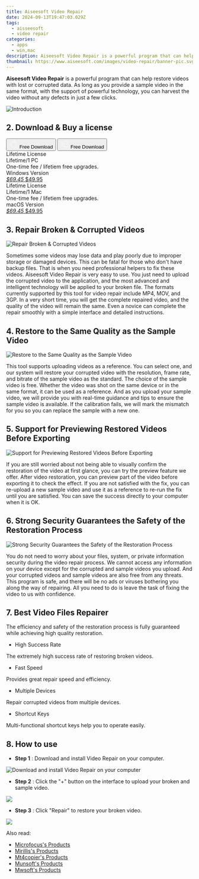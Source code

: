 ```yaml
---
title: Aiseesoft Video Repair
date: 2024-09-13T19:47:03.029Z
tags: 
  - aisseesoft
  - video repair
categories: 
  - apps
  - win,mac
description: Aiseesoft Video Repair is a powerful program that can help restore videos with lost or corrupted data. As long as you provide a sample video in the same format, with the support of powerful technology, you can harvest the video without any defects in just a few clicks.
thumbnail: https://www.aiseesoft.com/images/video-repair/banner-pic.svg
---
```


**Aiseesoft Video Repair** is a powerful program that can help restore videos with lost or corrupted data. As long as you provide a sample video in the same format, with the support of powerful technology, you can harvest the video without any defects in just a few clicks.

![Introduction](https://www.aiseesoft.com/images/video-repair/banner-pic.svg)

## 2. Download & Buy a license

<div class="mx-auto flex items-center justify-center space-x-4">
  <button 
  onclick="javascript:window.open('https://secure.2checkout.com/order/checkout.php?PRODS=40868155&QTY=1&COUPON=AISEOHC&DESIGN_TYPE=2&SHORT_FORM=1&AFFILIATE=108875&CART=1', '_blank');
    window.open('https://download.aiseesoft.com/mac/video-repair-for-mac.dmg', '_blank');void(0);"
  class="flex flex-row font-bold rounded-lg text-lg w-48 h-16 bg-[#FF8014] text-[#ffffff] items-center justify-center p-2">
    <svg width="24px" height="24px" viewBox="0 0 24 24" xmlns="http://www.w3.org/2000/svg" color="#ffffff" fill="none" stroke="currentColor" stroke-width="3" stroke-linecap="round" stroke-linejoin="round"><path d="M16 2C16.3632 4.17921 14.0879 5.83084 12.8158 6.57142C12.4406 6.78988 12.0172 6.5117 12.0819 6.08234C12.2993 4.63878 13.0941 2.00008 16 2Z" stroke="#f8f7f7" stroke-width="1.5"></path><path d="M9 6.5C9.89676 6.5 10.6905 6.69941 11.2945 6.92013C12.0563 7.19855 12.9437 7.19854 13.7055 6.92012C14.3094 6.6994 15.1032 6.5 15.9999 6.5C17.0852 6.5 18.4649 7.08889 19.4999 8.26666C16 11 17 15.5 20.269 16.6916C19.2253 19.5592 17.2413 21.5 15.4999 21.5C13.9999 21.5 14 20.8 12.5 20.8C11 20.8 11 21.5 9.5 21.5C7 21.5 4 17.5 4 12.5C4 8.5 7 6.5 9 6.5Z" stroke="#f8f7f7" stroke-width="1.5"></path></svg>    
    <span class="font-medium mx-auto">Free Download</span>  
  </button>
  <button 
  onclick="javascript:window.open('https://secure.2checkout.com/order/checkout.php?PRODS=40868154&QTY=1&COUPON=AISEOHC&DESIGN_TYPE=2&SHORT_FORM=1&AFFILIATE=108875&CART=1', '_blank');
    window.open('https://download.aiseesoft.com/video-repair.exe', '_blank');void(0);"
  class="flex flex-row font-bold rounded-lg text-lg w-48 h-16 bg-[#FF8014] text-[#ffffff] items-center justify-center p-2">
    <svg width="24px" height="24px" viewBox="0 0 24 24" xmlns="http://www.w3.org/2000/svg" color="#ffffff" fill="none" stroke="currentColor" stroke-width="3" stroke-linecap="round" stroke-linejoin="round"><path d="M4 16.9865V7.01353C4 6.71792 4.21531 6.46636 4.50737 6.42072L19.3074 4.10822C19.6713 4.05137 20 4.33273 20 4.70103V19.299C20 19.6673 19.6713 19.9486 19.3074 19.8918L4.50737 17.5793C4.21531 17.5336 4 17.2821 4 16.9865Z" stroke="#f8f7f7" stroke-width="1.5"></path><path d="M4 12H20" stroke="#f8f7f7" stroke-width="1.5"></path><path d="M10.5 5.5V18.5" stroke="#f8f7f7" stroke-width="1.5"></path></svg>
    <span class="font-medium mx-auto">Free Download</span>  
  </button>
</div>

<div class="mx-auto flex items-center justify-center">
  <div class="m-8 grid grid-cols-1 gap-6 xl:grid-cols-2">
    <div class="flex w-full flex-col rounded-2xl bg-[#ffffff] text-[#374151] shadow-xl xl:w-96">
      <div class="flex h-full flex-col p-8">
        <div class="pb-6 text-3xl font-bold">Lifetime License</div>
        <div class="pb-12 text-lg">
          Lifetime/1 PC
          <div class="text-xs">One-time fee / lifetiem free upgrades.</div>
          <div class="text-xs">Windows Version</div>
        </div>
        <div class="flex flex-col gap-3 text-base"></div>
        <div class="flex flex-grow"></div>
        <div class="flex pt-10">
          <a href="https://secure.2checkout.com/order/checkout.php?PRODS=40868154&QTY=1&COUPON=AISEOHC&DESIGN_TYPE=2&SHORT_FORM=1&AFFILIATE=108875&CART=1" class="w-full transform cursor-pointer rounded-lg bg-[#7e22ce] p-3 text-center text-xl font-bold !text-[#ffffff] !no-underline transition-transform hover:bg-purple-800 active:scale-95"> 
           <em class="text-base line-through !text-[#c5c5c5]">$69.45</em>
            $49.95
          </a>
        </div>
      </div>
    </div>
    <div class="flex w-full flex-col rounded-2xl bg-[#ffffff] text-[#374151] shadow-xl xl:w-96">
      <div class="flex h-full flex-col p-8">
        <div class="pb-6 text-3xl font-bold">Lifetime License</div>
        <div class="pb-12 text-lg">
          Lifetime/1 Mac
          <div class="text-xs">One-time fee / lifetiem free upgrades.</div>
          <div class="text-xs">macOS Version</div>
        </div>
        <div class="flex flex-col gap-3 text-base"></div>
        <div class="flex flex-grow"></div>
        <div class="flex pt-10">
          <a href="https://secure.2checkout.com/order/checkout.php?PRODS=40868155&QTY=1&COUPON=AISEOHC&DESIGN_TYPE=2&SHORT_FORM=1&AFFILIATE=108875&CART=1" class="w-full transform cursor-pointer rounded-lg bg-[#7e22ce] p-3 text-center text-xl font-bold !text-[#ffffff] !no-underline transition-transform hover:bg-purple-800 active:scale-95">
           <em class="text-base line-through !text-[#c5c5c5]">$69.45</em>
            $49.95
          </a>
        </div>
      </div>
    </div>   
  </div>
</div>

## 3. Repair Broken & Corrupted Videos

![Repair Broken & Corrupted Videos](https://www.aiseesoft.com/images/video-repair/repair-broken-video.svg)

Sometimes some videos may lose data and play poorly due to improper storage or damaged devices. This can be fatal for those who don't have backup files. That is when you need professional helpers to fix these videos. Aiseesoft Video Repair is very easy to use. You just need to upload the corrupted video to the application, and the most advanced and intelligent technology will be applied to your broken file. The formats currently supported by this tool for video repair include MP4, MOV, and 3GP. In a very short time, you will get the complete repaired video, and the quality of the video will remain the same. Even a novice can complete the repair smoothly with a simple interface and detailed instructions.

## 4. Restore to the Same Quality as the Sample Video

![Restore to the Same Quality as the Sample Video](https://www.aiseesoft.com/images/video-repair/restore.svg)

This tool supports uploading videos as a reference. You can select one, and our system will restore your corrupted video with the resolution, frame rate, and bitrate of the sample video as the standard. The choice of the sample video is free. Whether the video was shot on the same device or in the same format, it can be used as a reference. And as you upload your sample video, we will provide you with real-time guidance and tips to ensure the sample video is available. If the calibration fails, we will mark the mismatch for you so you can replace the sample with a new one.

## 5. Support for Previewing Restored Videos Before Exporting

![Support for Previewing Restored Videos Before Exporting](https://www.aiseesoft.com/images/video-repair/support.svg)

If you are still worried about not being able to visually confirm the restoration of the video at first glance, you can try the preview feature we offer. After video restoration, you can preview part of the video before exporting it to check the effect. If you are not satisfied with the fix, you can re-upload a new sample video and use it as a reference to re-run the fix until you are satisfied. You can save the success directly to your computer when it is OK.

## 6. Strong Security Guarantees the Safety of the Restoration Process

![Strong Security Guarantees the Safety of the Restoration Process](https://www.aiseesoft.com/images/video-repair/strong-security.svg)

You do not need to worry about your files, system, or private information security during the video repair process. We cannot access any information on your device except for the corrupted and sample videos you upload. And your corrupted videos and sample videos are also free from any threats. This program is safe, and there will be no ads or viruses bothering you along the way of repairing. All you need to do is leave the task of fixing the video to us with confidence.

## 7. Best Video Files Repairer

The efficiency and safety of the restoration process is fully guaranteed while achieving high quality restoration.

- High Success Rate

The extremely high success rate of restoring broken videos.

- Fast Speed

Provides great repair speed and efficiency.

- Multiple Devices

Repair corrupted videos from multiple devices.

- Shortcut Keys

Multi-functional shortcut keys help you to operate easily.

## 8. How to use

- **Step 1** : Download and install Video Repair on your computer.

![Download and install Video Repair on your computer](https://www.aiseesoft.com/images/video-repair/add-the-broken-sample-video.jpg)

- **Step 2** : Click the "+" button on the interface to upload your broken and sample video.

![](https://www.aiseesoft.com/images/video-repair/begin-the-repair.jpg)

- **Step 3** : Click "Repair" to restore your broken video.

![](https://www.aiseesoft.com/images/video-repair/save-the-repair-video.jpg)

<ins class="adsbygoogle"
      style="display:block"
      data-ad-client="ca-pub-7571918770474297"
      data-ad-slot="8358498916"
      data-ad-format="auto"
      data-full-width-responsive="true"></ins>

<span class="atpl-alsoreadstyle">Also read:</span>
<div><ul>
<li><a href="https://tools.techidaily.com/microfocus/products/"><u>Microfocus's Products</u></a></li>
<li><a href="https://tools.techidaily.com/mirillis/products/"><u>Mirillis's Products</u></a></li>
<li><a href="https://tools.techidaily.com/mt4copier/products/"><u>Mt4copier's Products</u></a></li>
<li><a href="https://tools.techidaily.com/munsoft/products/"><u>Munsoft's Products</u></a></li>
<li><a href="https://tools.techidaily.com/mwsoft/products/"><u>Mwsoft's Products</u></a></li>
</ul></div>

